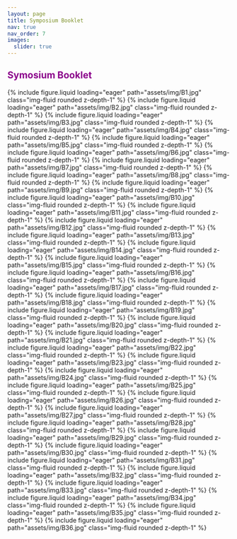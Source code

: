 ```yaml
---
layout: page
title: Symposium Booklet
nav: true
nav_order: 7
images:
  slider: true
---
```


<h2 style="color:DarkMagenta;"><b>Symosium Booklet</b></h2>

<swiper-container keyboard="true" navigation="true" pagination="true" pagination-clickable="true" pagination-dynamic-bullets="true" rewind="true">
  <swiper-slide>{% include figure.liquid loading="eager" path="assets/img/B1.jpg" class="img-fluid rounded z-depth-1" %}</swiper-slide>
  <swiper-slide>{% include figure.liquid loading="eager" path="assets/img/B2.jpg" class="img-fluid rounded z-depth-1" %}</swiper-slide>
  <swiper-slide>{% include figure.liquid loading="eager" path="assets/img/B3.jpg" class="img-fluid rounded z-depth-1" %}</swiper-slide>
  <swiper-slide>{% include figure.liquid loading="eager" path="assets/img/B4.jpg" class="img-fluid rounded z-depth-1" %}</swiper-slide>
  <swiper-slide>{% include figure.liquid loading="eager" path="assets/img/B5.jpg" class="img-fluid rounded z-depth-1" %}</swiper-slide>
    <swiper-slide>{% include figure.liquid loading="eager" path="assets/img/B6.jpg" class="img-fluid rounded z-depth-1" %}</swiper-slide>
  <swiper-slide>{% include figure.liquid loading="eager" path="assets/img/B7.jpg" class="img-fluid rounded z-depth-1" %}</swiper-slide>
  <swiper-slide>{% include figure.liquid loading="eager" path="assets/img/B8.jpg" class="img-fluid rounded z-depth-1" %}</swiper-slide>
  <swiper-slide>{% include figure.liquid loading="eager" path="assets/img/B9.jpg" class="img-fluid rounded z-depth-1" %}</swiper-slide>
  <swiper-slide>{% include figure.liquid loading="eager" path="assets/img/B10.jpg" class="img-fluid rounded z-depth-1" %}</swiper-slide>
    <swiper-slide>{% include figure.liquid loading="eager" path="assets/img/B11.jpg" class="img-fluid rounded z-depth-1" %}</swiper-slide>
  <swiper-slide>{% include figure.liquid loading="eager" path="assets/img/B12.jpg" class="img-fluid rounded z-depth-1" %}</swiper-slide>
  <swiper-slide>{% include figure.liquid loading="eager" path="assets/img/B13.jpg" class="img-fluid rounded z-depth-1" %}</swiper-slide>
  <swiper-slide>{% include figure.liquid loading="eager" path="assets/img/B14.jpg" class="img-fluid rounded z-depth-1" %}</swiper-slide>
  <swiper-slide>{% include figure.liquid loading="eager" path="assets/img/B15.jpg" class="img-fluid rounded z-depth-1" %}</swiper-slide>
    <swiper-slide>{% include figure.liquid loading="eager" path="assets/img/B16.jpg" class="img-fluid rounded z-depth-1" %}</swiper-slide>
  <swiper-slide>{% include figure.liquid loading="eager" path="assets/img/B17.jpg" class="img-fluid rounded z-depth-1" %}</swiper-slide>
  <swiper-slide>{% include figure.liquid loading="eager" path="assets/img/B18.jpg" class="img-fluid rounded z-depth-1" %}</swiper-slide>
  <swiper-slide>{% include figure.liquid loading="eager" path="assets/img/B19.jpg" class="img-fluid rounded z-depth-1" %}</swiper-slide>
  <swiper-slide>{% include figure.liquid loading="eager" path="assets/img/B20.jpg" class="img-fluid rounded z-depth-1" %}</swiper-slide>
    <swiper-slide>{% include figure.liquid loading="eager" path="assets/img/B21.jpg" class="img-fluid rounded z-depth-1" %}</swiper-slide>
  <swiper-slide>{% include figure.liquid loading="eager" path="assets/img/B22.jpg" class="img-fluid rounded z-depth-1" %}</swiper-slide>
  <swiper-slide>{% include figure.liquid loading="eager" path="assets/img/B23.jpg" class="img-fluid rounded z-depth-1" %}</swiper-slide>
  <swiper-slide>{% include figure.liquid loading="eager" path="assets/img/B24.jpg" class="img-fluid rounded z-depth-1" %}</swiper-slide>
  <swiper-slide>{% include figure.liquid loading="eager" path="assets/img/B25.jpg" class="img-fluid rounded z-depth-1" %}</swiper-slide>
    <swiper-slide>{% include figure.liquid loading="eager" path="assets/img/B26.jpg" class="img-fluid rounded z-depth-1" %}</swiper-slide>
  <swiper-slide>{% include figure.liquid loading="eager" path="assets/img/B27.jpg" class="img-fluid rounded z-depth-1" %}</swiper-slide>
  <swiper-slide>{% include figure.liquid loading="eager" path="assets/img/B28.jpg" class="img-fluid rounded z-depth-1" %}</swiper-slide>
  <swiper-slide>{% include figure.liquid loading="eager" path="assets/img/B29.jpg" class="img-fluid rounded z-depth-1" %}</swiper-slide>
  <swiper-slide>{% include figure.liquid loading="eager" path="assets/img/B30.jpg" class="img-fluid rounded z-depth-1" %}</swiper-slide>
    <swiper-slide>{% include figure.liquid loading="eager" path="assets/img/B31.jpg" class="img-fluid rounded z-depth-1" %}</swiper-slide>
  <swiper-slide>{% include figure.liquid loading="eager" path="assets/img/B32.jpg" class="img-fluid rounded z-depth-1" %}</swiper-slide>
  <swiper-slide>{% include figure.liquid loading="eager" path="assets/img/B33.jpg" class="img-fluid rounded z-depth-1" %}</swiper-slide>
  <swiper-slide>{% include figure.liquid loading="eager" path="assets/img/B34.jpg" class="img-fluid rounded z-depth-1" %}</swiper-slide>
  <swiper-slide>{% include figure.liquid loading="eager" path="assets/img/B35.jpg" class="img-fluid rounded z-depth-1" %}</swiper-slide>
    <swiper-slide>{% include figure.liquid loading="eager" path="assets/img/B36.jpg" class="img-fluid rounded z-depth-1" %}</swiper-slide>
</swiper-container>

